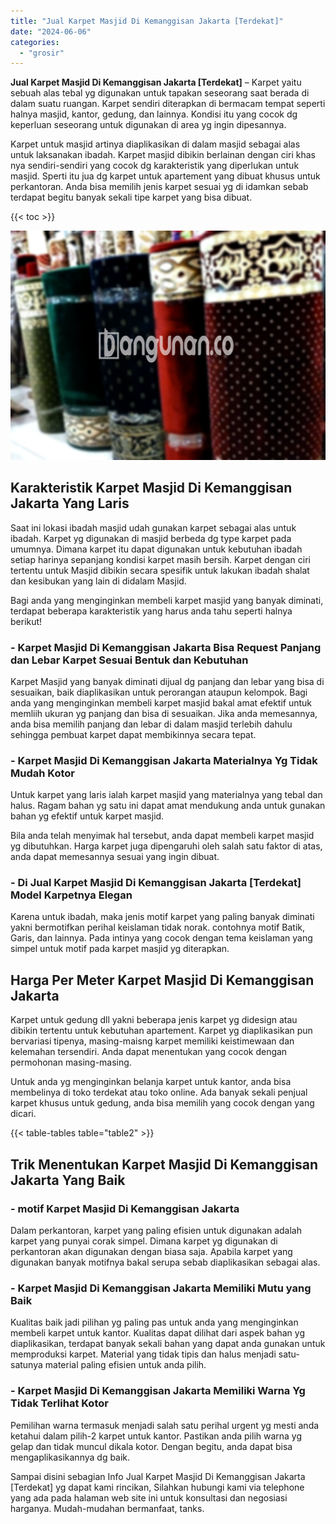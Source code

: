 ```yaml
---
title: "Jual Karpet Masjid Di Kemanggisan Jakarta [Terdekat]"
date: "2024-06-06"
categories: 
  - "grosir"
---
```


**Jual Karpet Masjid Di Kemanggisan Jakarta \[Terdekat\]** – Karpet yaitu sebuah alas tebal yg digunakan untuk tapakan seseorang saat berada di dalam suatu ruangan. Karpet sendiri diterapkan di bermacam tempat seperti halnya masjid, kantor, gedung, dan lainnya. Kondisi itu yang cocok dg keperluan seseorang untuk digunakan di area yg ingin dipesannya.

Karpet untuk masjid artinya diaplikasikan di dalam masjid sebagai alas untuk laksanakan ibadah. Karpet masjid dibikin berlainan dengan ciri khas nya sendiri-sendiri yang cocok dg karakteristik yang diperlukan untuk masjid. Sperti itu jua dg karpet untuk apartement yang dibuat khusus untuk perkantoran. Anda bisa memilih jenis karpet sesuai yg di idamkan sebab terdapat begitu banyak sekali tipe karpet yang bisa dibuat.

{{< toc >}}

![Jual Karpet Masjid Di Kemanggisan Jakarta [Terdekat]](/images/grosir-karpet-murah-52.png)

## Karakteristik Karpet Masjid Di Kemanggisan Jakarta Yang Laris

Saat ini lokasi ibadah masjid udah gunakan karpet sebagai alas untuk ibadah. Karpet yg digunakan di masjid berbeda dg type karpet pada umumnya. Dimana karpet itu dapat digunakan untuk kebutuhan ibadah setiap harinya sepanjang kondisi karpet masih bersih. Karpet dengan ciri tertentu untuk Masjid dibikin secara spesifik untuk lakukan ibadah shalat dan kesibukan yang lain di didalam Masjid.

Bagi anda yang menginginkan membeli karpet masjid yang banyak diminati, terdapat beberapa karakteristik yang harus anda tahu seperti halnya berikut!

### \- Karpet Masjid Di Kemanggisan Jakarta Bisa Request Panjang dan Lebar Karpet Sesuai Bentuk dan Kebutuhan

Karpet Masjid yang banyak diminati dijual dg panjang dan lebar yang bisa di sesuaikan, baik diaplikasikan untuk perorangan ataupun kelompok. Bagi anda yang menginginkan membeli karpet masjid bakal amat efektif untuk memliih ukuran yg panjang dan bisa di sesuaikan. Jika anda memesannya, anda bisa memilih panjang dan lebar di dalam masjid terlebih dahulu sehingga pembuat karpet dapat membikinnya secara tepat.

### \- Karpet Masjid Di Kemanggisan Jakarta Materialnya Yg Tidak Mudah Kotor

Untuk karpet yang laris ialah karpet masjid yang materialnya yang tebal dan halus. Ragam bahan yg satu ini dapat amat mendukung anda untuk gunakan bahan yg efektif untuk karpet masjid.

Bila anda telah menyimak hal tersebut, anda dapat membeli karpet masjid yg dibutuhkan. Harga karpet juga dipengaruhi oleh salah satu faktor di atas, anda dapat memesannya sesuai yang ingin dibuat.

### \- Di Jual Karpet Masjid Di Kemanggisan Jakarta \[Terdekat\] Model Karpetnya Elegan

Karena untuk ibadah, maka jenis motif karpet yang paling banyak diminati yakni bermotifkan perihal keislaman tidak norak. contohnya motif Batik, Garis, dan lainnya. Pada intinya yang cocok dengan tema keislaman yang simpel untuk motif pada karpet masjid yg diterapkan.

## Harga Per Meter Karpet Masjid Di Kemanggisan Jakarta

Karpet untuk gedung dll yakni beberapa jenis karpet yg didesign atau dibikin tertentu untuk kebutuhan apartement. Karpet yg diaplikasikan pun bervariasi tipenya, masing-maisng karpet memiliki keistimewaan dan kelemahan tersendiri. Anda dapat menentukan yang cocok dengan permohonan masing-masing.

Untuk anda yg menginginkan belanja karpet untuk kantor, anda bisa membelinya di toko terdekat atau toko online. Ada banyak sekali penjual karpet khusus untuk gedung, anda bisa memilih yang cocok dengan yang dicari.

{{< table-tables table="table2" >}}

## Trik Menentukan Karpet Masjid Di Kemanggisan Jakarta Yang Baik

### \- motif Karpet Masjid Di Kemanggisan Jakarta

Dalam perkantoran, karpet yang paling efisien untuk digunakan adalah karpet yang punyai corak simpel. Dimana karpet yg digunakan di perkantoran akan digunakan dengan biasa saja. Apabila karpet yang digunakan banyak motifnya bakal serupa sebab diaplikasikan sebagai alas.

### \- Karpet Masjid Di Kemanggisan Jakarta Memiliki Mutu yang Baik

Kualitas baik jadi pilihan yg paling pas untuk anda yang menginginkan membeli karpet untuk kantor. Kualitas dapat dilihat dari aspek bahan yg diaplikasikan, terdapat banyak sekali bahan yang dapat anda gunakan untuk memproduksi karpet. Material yang tidak tipis dan halus menjadi satu-satunya material paling efisien untuk anda pilih.

### \- Karpet Masjid Di Kemanggisan Jakarta Memiliki Warna Yg Tidak Terlihat Kotor

Pemilihan warna termasuk menjadi salah satu perihal urgent yg mesti anda ketahui dalam pilih-2 karpet untuk kantor. Pastikan anda pilih warna yg gelap dan tidak muncul dikala kotor. Dengan begitu, anda dapat bisa mengaplikasikannya dg baik.

Sampai disini sebagian Info Jual Karpet Masjid Di Kemanggisan Jakarta \[Terdekat\] yg dapat kami rincikan, Silahkan hubungi kami via telephone yang ada pada halaman web site ini untuk konsultasi dan negosiasi harganya. Mudah-mudahan bermanfaat, tanks.
